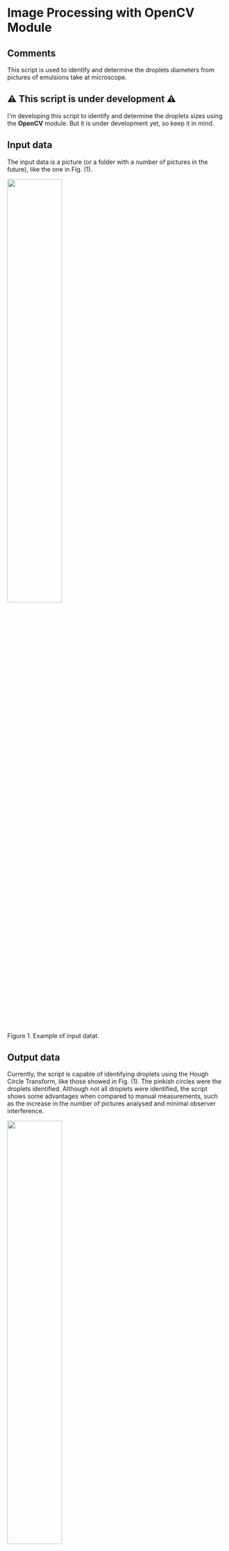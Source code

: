 # Image Processing with OpenCV Module

## Comments

This script is used to identify and determine the droplets diameters from pictures of emulsions take at microscope.

## :warning: This script is under development :warning:

I'm developing this script to identify and determine the droplets sizes using the **OpenCV** module. But it is under development yet, so keep it in mind.

## Input data

The input data is a picture (or a folder with a number of pictures in the future), like the one in Fig. (1).

<p><img src="https://i.ibb.co/tCx6Cqd/img2.png" height=50%, width=50%/></p>
<p>Figure 1. Example of input datat.</p>

## Output data

Currently, the script is capable of identifying droplets using the Hough Circle Transform, like those showed in Fig. (1). The pinkish circles were the droplets identified. Although not all droplets were identified, the script shows some advantages when compared to manual measurements, such as the increase in the number of pictures analysed and minimal observer interference.

<p><img src="https://i.ibb.co/yXLtLbC/img2-hordiv10-verdiv10.png" height=50%, width=50%/></p>
<p>Figure 2. Example of processed image obtained using the script.</p>

Furthermore, it can write a .TXT file with the droplets diameters that were identify, Fig. (3). Both the image file and the text file can be check in the "results" folder.

<p><img src="https://i.ibb.co/QpJQNf6/img-10div-diameters.png" height=50%, width=50%/></p>
<p>Figure 3. Example of text file with droplets diameters information.</p>

The number of of droplets identified can be optmize by changing the values of "hor_div" and "ver_div" variables in the script, where the variables are the number of divisions in horizontal and vertical direction, respectively. For results showed in Fig. (2) it was used 10 divisions for both variables.

## Future features

When I'm done I hope the script could be capable of:

- Process a bunch of images

## Future goals
- Use Machine Learning to do it all alone
